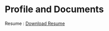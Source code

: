 # Profile and Documents
Resume : <a href = "https://github.com/yogendra-nitc/My-Portfolio/blob/master/Yogendra_Resume_SDE%20.pdf"> Download Resume </a>